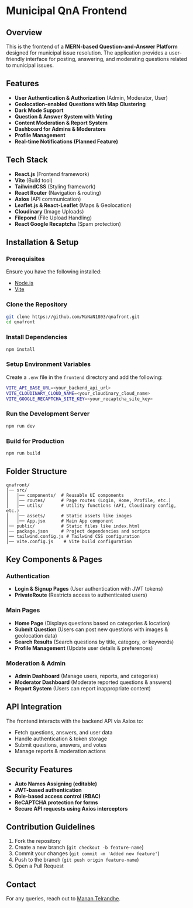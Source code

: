 # Municipal QnA Frontend

## Overview
This is the frontend of a **MERN-based Question-and-Answer Platform** designed for municipal issue resolution. The application provides a user-friendly interface for posting, answering, and moderating questions related to municipal issues.

## Features
- **User Authentication & Authorization** (Admin, Moderator, User)
- **Geolocation-enabled Questions with Map Clustering**
- **Dark Mode Support**
- **Question & Answer System with Voting**
- **Content Moderation & Report System**
- **Dashboard for Admins & Moderators**
- **Profile Management**
- **Real-time Notifications (Planned Feature)**

## Tech Stack
- **React.js** (Frontend framework)
- **Vite** (Build tool)
- **TailwindCSS** (Styling framework)
- **React Router** (Navigation & routing)
- **Axios** (API communication)
- **Leaflet.js & React-Leaflet** (Maps & Geolocation)
- **Cloudinary** (Image Uploads)
- **Filepond** (File Upload Handling)
- **React Google Recaptcha** (Spam protection)

## Installation & Setup

### Prerequisites
Ensure you have the following installed:
- [Node.js](https://nodejs.org/)
- [Vite](https://vitejs.dev/)

### Clone the Repository
```sh
git clone https://github.com/MaNaN1803/qnafront.git
cd qnafront
```

### Install Dependencies
```sh
npm install
```

### Setup Environment Variables
Create a `.env` file in the `frontend` directory and add the following:
```sh
VITE_API_BASE_URL=<your_backend_api_url>
VITE_CLOUDINARY_CLOUD_NAME=<your_cloudinary_cloud_name>
VITE_GOOGLE_RECAPTCHA_SITE_KEY=<your_recaptcha_site_key>
```

### Run the Development Server
```sh
npm run dev
```

### Build for Production
```sh
npm run build
```

## Folder Structure
```
qnafront/
│── src/
│   │── components/  # Reusable UI components
│   │── routes/      # Page routes (Login, Home, Profile, etc.)
│   │── utils/       # Utility functions (API, Cloudinary config, etc.)
│   │── assets/      # Static assets like images
│   │── App.jsx      # Main App component
│── public/          # Static files like index.html
│── package.json     # Project dependencies and scripts
│── tailwind.config.js # Tailwind CSS configuration
│── vite.config.js    # Vite build configuration
```

## Key Components & Pages

### Authentication
- **Login & Signup Pages** (User authentication with JWT tokens)
- **PrivateRoute** (Restricts access to authenticated users)

### Main Pages
- **Home Page** (Displays questions based on categories & location)
- **Submit Question** (Users can post new questions with images & geolocation data)
- **Search Results** (Search questions by title, category, or keywords)
- **Profile Management** (Update user details & preferences)

### Moderation & Admin
- **Admin Dashboard** (Manage users, reports, and categories)
- **Moderator Dashboard** (Moderate reported questions & answers)
- **Report System** (Users can report inappropriate content)

## API Integration
The frontend interacts with the backend API via Axios to:
- Fetch questions, answers, and user data
- Handle authentication & token storage
- Submit questions, answers, and votes
- Manage reports & moderation actions

## Security Features
- **Auto Names Assigning (editable)**
- **JWT-based authentication**
- **Role-based access control (RBAC)**
- **ReCAPTCHA protection for forms**
- **Secure API requests using Axios interceptors**

## Contribution Guidelines
1. Fork the repository
2. Create a new branch (`git checkout -b feature-name`)
3. Commit your changes (`git commit -m 'Added new feature'`)
4. Push to the branch (`git push origin feature-name`)
5. Open a Pull Request

## Contact
For any queries, reach out to [Manan Telrandhe](https://manan18.vercel.app/).

